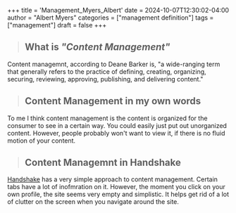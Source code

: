 +++
title = 'Management_Myers_Albert'
date = 2024-10-07T12:30:02-04:00
author = "Albert Myers"
categories = ["management definition"]
tags = ["management"]
draft = false
+++

> ## **What is** *"Content Management"*

Content managemnt, according to Deane Barker is, "a wide-ranging term that generally refers to the practice of defining, creating, organizing, securing, reviewing, approving, publishing, and delivering content."

> ## **Content Management in my own words**

To me I think content management is the content is organized for the consumer to see in a certain way. You could easily just put out unorganized content. However, people probably won't want to view it, if there is no fluid motion of your content.

> ## **Content Managemnt in Handshake**

[Handshake](https://uky.joinhandshake.com/profiles/41042108) has a very simple approach to content management. Certain tabs have a lot of inofmration on it. However, the moment you click on your own profile, the site seems very empty and simplistic. It helps get rid of a lot of clutter on the screen when you navigate around the site. 
